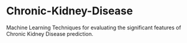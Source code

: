 # Chronic-Kidney-Disease
Machine Learning Techniques for evaluating the significant features of Chronic Kidney Disease prediction.
